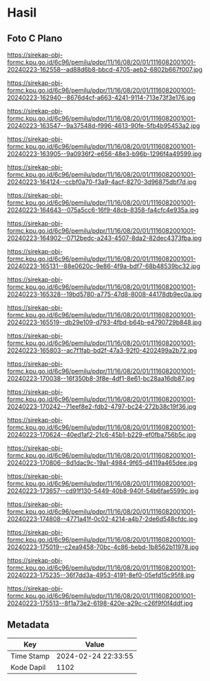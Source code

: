 # Hasil

## Foto C Plano

https://sirekap-obj-formc.kpu.go.id/6c96/pemilu/pdpr/11/16/08/20/01/1116082001001-20240223-162558--ad88d6b8-bbcd-4705-aeb2-6802b667f007.jpg

https://sirekap-obj-formc.kpu.go.id/6c96/pemilu/pdpr/11/16/08/20/01/1116082001001-20240223-162940--8676d4cf-a663-4241-9114-713e73f3e176.jpg

https://sirekap-obj-formc.kpu.go.id/6c96/pemilu/pdpr/11/16/08/20/01/1116082001001-20240223-163547--9a37548d-f996-4613-90fe-5fb4b95453a2.jpg

https://sirekap-obj-formc.kpu.go.id/6c96/pemilu/pdpr/11/16/08/20/01/1116082001001-20240223-163905--9a0936f2-e656-48e3-b96b-1296f4a49599.jpg

https://sirekap-obj-formc.kpu.go.id/6c96/pemilu/pdpr/11/16/08/20/01/1116082001001-20240223-164124--ccbf0a70-f3a9-4acf-8270-3d96875dbf7d.jpg

https://sirekap-obj-formc.kpu.go.id/6c96/pemilu/pdpr/11/16/08/20/01/1116082001001-20240223-164643--075a5cc6-16f9-48cb-8358-fa4cfc4e935a.jpg

https://sirekap-obj-formc.kpu.go.id/6c96/pemilu/pdpr/11/16/08/20/01/1116082001001-20240223-164902--0712bedc-a243-4507-8da2-82dec4373fba.jpg

https://sirekap-obj-formc.kpu.go.id/6c96/pemilu/pdpr/11/16/08/20/01/1116082001001-20240223-165131--88e0620c-9e86-4f9a-bdf7-68b48539bc32.jpg

https://sirekap-obj-formc.kpu.go.id/6c96/pemilu/pdpr/11/16/08/20/01/1116082001001-20240223-165328--19bd5780-a775-47d8-8008-44178db9ec0a.jpg

https://sirekap-obj-formc.kpu.go.id/6c96/pemilu/pdpr/11/16/08/20/01/1116082001001-20240223-165519--db29e109-d793-4fbd-b64b-e4790729b848.jpg

https://sirekap-obj-formc.kpu.go.id/6c96/pemilu/pdpr/11/16/08/20/01/1116082001001-20240223-165803--ac7f1fab-bd2f-47a3-92f0-4202499a2b72.jpg

https://sirekap-obj-formc.kpu.go.id/6c96/pemilu/pdpr/11/16/08/20/01/1116082001001-20240223-170038--16f350b8-3f8e-4df1-8e61-bc28aa16db87.jpg

https://sirekap-obj-formc.kpu.go.id/6c96/pemilu/pdpr/11/16/08/20/01/1116082001001-20240223-170242--71eef8e2-fdb2-4797-bc24-272b38c19f36.jpg

https://sirekap-obj-formc.kpu.go.id/6c96/pemilu/pdpr/11/16/08/20/01/1116082001001-20240223-170624--40ed1af2-21c6-45b1-b229-ef0fba756b5c.jpg

https://sirekap-obj-formc.kpu.go.id/6c96/pemilu/pdpr/11/16/08/20/01/1116082001001-20240223-170806--8d1dac9c-19a1-4984-9f65-d4119a465dee.jpg

https://sirekap-obj-formc.kpu.go.id/6c96/pemilu/pdpr/11/16/08/20/01/1116082001001-20240223-173657--cd91f130-5449-40b8-940f-54b6fae5599c.jpg

https://sirekap-obj-formc.kpu.go.id/6c96/pemilu/pdpr/11/16/08/20/01/1116082001001-20240223-174808--4771a41f-0c02-4214-a4b7-2de6d548cfdc.jpg

https://sirekap-obj-formc.kpu.go.id/6c96/pemilu/pdpr/11/16/08/20/01/1116082001001-20240223-175019--c2ea9458-70bc-4c86-bebd-1b8562b11978.jpg

https://sirekap-obj-formc.kpu.go.id/6c96/pemilu/pdpr/11/16/08/20/01/1116082001001-20240223-175235--36f7dd3a-4953-4191-8ef0-05efd15c95f8.jpg

https://sirekap-obj-formc.kpu.go.id/6c96/pemilu/pdpr/11/16/08/20/01/1116082001001-20240223-175513--8f1a73e2-6198-420e-a29c-c26f9f0f4ddf.jpg


## Metadata

| Key        | Value               |
| ---------- | ------------------- |
| Time Stamp | 2024-02-24 22:33:55 |
| Kode Dapil | 1102                |



